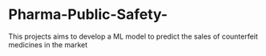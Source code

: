 # Pharma-Public-Safety-
This projects aims to develop a ML model to predict the sales of counterfeit medicines in the market
